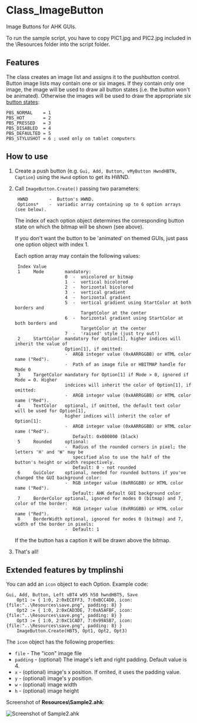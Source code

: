 # Class_ImageButton #

Image Buttons for AHK GUIs.

To run the sample script, you have to copy PIC1.jpg and PIC2.jpg included in the \Resources folder into the script folder.

## Features ##
The class creates an image list and assigns it to the pushbutton control. Button image lists may contain one or six images. If they contain only one image, the image will be used to draw all button states (i.e. the button won't be animated). Otherwise the images will be used to draw the appropriate six [button states](http://msdn.microsoft.com/en-us/windows/bb775975):  

    PBS_NORMAL    = 1
    PBS_HOT       = 2
    PBS_PRESSED   = 3
    PBS_DISABLED  = 4
    PBS_DEFAULTED = 5
    PBS_STYLUSHOT = 6 ; used only on tablet computers
    
## How to use ##

1. Create a push button (e.g. `Gui, Add, Button, vMyButton HwndHBTN, Caption`) using the `Hwnd` option to get its HWND.  

2. Call `ImageButton.Create()` passing two parameters: 
     
        HWND        -  Button's HWND.  
        Options*    -  variadic array containing up to 6 option arrays (see below).

	The index of each option object determines the corresponding button state on which the bitmap will be shown (see above).

	If you don't want the button to be 'animated' on themed GUIs, just pass one option object with index 1.  

	Each option array may contain the following values:  

        Index Value
		1     Mode        mandatory:
						  0  -  unicolored or bitmap
						  1  -  vertical bicolored
						  2  -  horizontal bicolored
						  3  -  vertical gradient
						  4  -  horizontal gradient
						  5  -  vertical gradient using StartColor at both borders and
								TargetColor at the center
						  6  -  horizontal gradient using StartColor at both borders and 
								TargetColor at the center
						  7  -  'raised' style (just try out!)
		2     StartColor  mandatory for Option[1], higher indices will inherit the value of
						  Option[1], if omitted:
						  -  ARGB integer value (0xAARRGGBB) or HTML color name ("Red").
						  -  Path of an image file or HBITMAP handle for Mode 0
		3     TargetColor mandatory for Option[1] if Mode > 0, ignored if Mode = 0. Higher
						  indcices will inherit the color of Option[1], if omitted:
						  -  ARGB integer value (0xAARRGGBB) or HTML color name ("Red").
		4     TextColor   optional, if omitted, the default text color will be used for Option[1],
						  higher indices will inherit the color of Option[1]:
						  -  ARGB integer value (0xAARRGGBB) or HTML color name ("Red").
							 Default: 0x000000 (black)
		5     Rounded     optional:
						  -  Radius of the rounded corners in pixel; the letters 'H' and 'W' may be
						     specified also to use the half of the button's height or width respectively.
							 Default: 0 - not rounded
		6     GuiColor    optional, needed for rounded buttons if you've changed the GUI background color:
						  -  RGB integer value (0xRRGGBB) or HTML color name ("Red").
							 Default: AHK default GUI background color
        7     BorderColor optional, ignored for modes 0 (bitmap) and 7, color of the border:
                          -  RGB integer value (0xRRGGBB) or HTML color name ("Red").
        8     BorderWidth optional, ignored for modes 0 (bitmap) and 7, width of the border in pixels:
                          -  Default: 1
	
	If the the button has a caption it will be drawn above the bitmap.

3. That's all!

## Extended features by tmplinshi
You can add an `icon` object to each Option. Example code:
```AutoHotkey
Gui, Add, Button, Left vBT4 w95 h50 hwndHBT5, Save
	Opt1 := { 1:0, 2:0xECEFF3, 7:0xBCC4D0, icon:{file:"..\Resources\save.png", padding: 8} }
	Opt2 := { 1:0, 2:0xCAD3DE, 7:0xA5AFBF, icon:{file:"..\Resources\save.png", padding: 8} }
	Opt3 := { 1:0, 2:0xC1CAD7, 7:0x99A5B7, icon:{file:"..\Resources\save.png", padding: 8} }
	ImageButton.Create(HBT5, Opt1, Opt2, Opt3)
```

The `icon` object has the following properties:
* `file` - The "icon" image file
* `padding` - (optional) The image's left and right padding. Default value is 4.
* `x` - (optional) image's x position. If omited, it uses the padding value.
* `y` - (optional) image's y position.
* `w` - (optional) image width
* `h` - (optional) image height

Screenshot of **Resources\Sample2.ahk**:

![Screenshot of Sample2.ahk](https://github.com/tmplinshi/Class_ImageButton/blob/master/Resources/Sample2.png)
